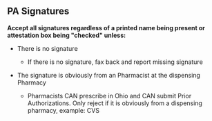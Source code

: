 ## PA Signatures


**Accept all signatures regardless of a printed name being present or attestation box being "checked" unless:**

- There is no signature
    - If there is no signature, fax back and report missing signature
 
- The signature is obviously from an Pharmacist at the dispensing Pharmacy
    - Pharmacists CAN prescribe in Ohio and CAN submit Prior Authorizations. Only reject if it is obviously from a dispensing pharmacy, example: CVS


